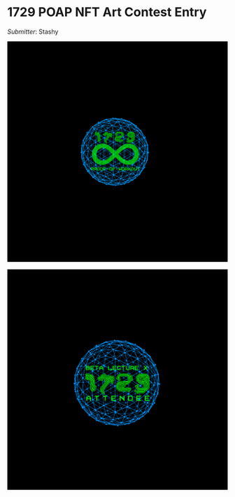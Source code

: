 # 1729 POAP NFT Art Contest Entry

*Submitter*: Stashy

![Entry](stashy-1.png)

![Entry](stashy-2.png)
